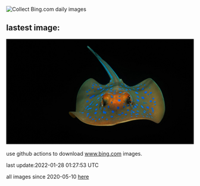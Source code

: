 ![Collect Bing.com daily images](https://github.com/counter2015/bing-daily-images/workflows/Collect%20Bing.com%20daily%20images/badge.svg)
## lastest image:
![](images/RibbontailStingray.jpg)

use github actions to download www.bing.com images.

last update:2022-01-28 01:27:53 UTC

all images since 2020-05-10 [here](https://github.com/counter2015/bing-daily-images/tree/master/images) 
